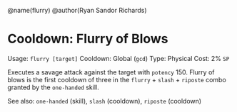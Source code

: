 @name(flurry)
@author(Ryan Sandor Richards)

# Cooldown: Flurry of Blows
Usage: `flurry [target]`
Cooldown: Global (`gcd`)
Type: Physical
Cost: 2% `SP`

Executes a savage attack against the target with `potency` 150. Flurry of blows
is the first cooldown of three in the `flurry` + `slash` + `riposte` combo
granted by the `one-handed` skill.

See also: `one-handed` (skill), `slash` (cooldown), `riposte` (cooldown)
